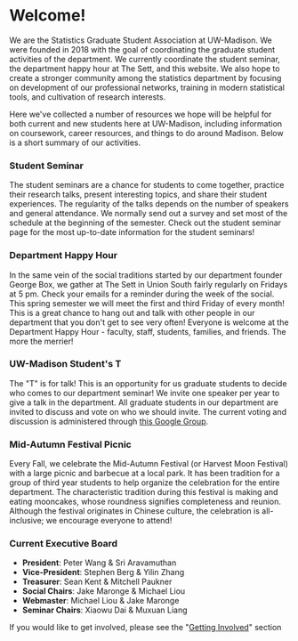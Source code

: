 # Welcome!

We are the Statistics Graduate Student Association at UW-Madison. We were
founded in 2018 with the goal of coordinating the graduate student activities
of the department. We currently coordinate the student seminar, the department happy hour at The Sett, and this website. We also hope to create a stronger community among the
statistics department by focusing on development of our professional networks,
training in modern statistical tools, and cultivation of research interests.

Here we've collected a number of resources we hope will be helpful for both current and new students here at UW-Madison, including information on coursework, career resources, and things to do around Madison. Below is a short summary of our activities.


### Student Seminar

The student seminars are a chance for students to come together, practice their research talks, present interesting topics, and share their student experiences. The regularity of the talks depends on the number of speakers and general attendance. We normally send out a survey and set most of the schedule at the beginning of the semester. Check out the student seminar page for the most up-to-date information for the student seminars!

### Department Happy Hour

In the same vein of the social traditions started by our department founder
George Box, we gather at The Sett in Union South fairly regularly on Fridays at
5 pm. Check your emails for a reminder during the week of the social. This
spring semester we will meet the first and third Friday of every month! This is
a great chance to hang out and talk with other people in our department that
you don't get to see very often! Everyone is welcome at the Department Happy
Hour - faculty, staff, students, families, and friends. The more the merrier!

### UW-Madison Student's T

The "T" is for talk! This is an opportunity for us graduate students to decide who comes to our department seminar! We invite one speaker per year to give a talk in the department. All graduate students in our department are invited to discuss and vote on who we should invite. The current voting and discussion is administered through [this Google Group](https://groups.google.com/forum/#!forum/uw-madison-students-t).

### Mid-Autumn Festival Picnic

Every Fall, we celebrate the Mid-Autumn Festival (or Harvest Moon Festival)
with a large picnic and barbecue at a local park. It has been tradition for a
group of third year students to help organize the celebration for the entire
department. The characteristic tradition during this festival is making and
eating mooncakes, whose roundness signifies completeness and reunion.  Although
the festival originates in Chinese culture, the celebration is all-inclusive;
we encourage everyone to attend! 

### Current Executive Board

* **President**: Peter Wang & Sri Aravamuthan
* **Vice-President**: Stephen Berg & Yilin Zhang
* **Treasurer**: Sean Kent & Mitchell Paukner
* **Social Chairs**: Jake Maronge & Michael Liou
* **Webmaster**: Michael Liou & Jake Maronge
* **Seminar Chairs**: Xiaowu Dai & Muxuan Liang

If you would like to get involved, please see the "[Getting Involved](involved.md)" section

